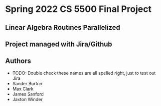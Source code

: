 # Spring 2022 CS 5500 Final Project

## Linear Algebra Routines Parallelized

## Project managed with Jira/Github

## Authors
*   TODO: Double check these names are all spelled right, just to test out Jira
*   Sander Burton
*   Max Clark
*   James Sanford
*   Jaxton Winder
